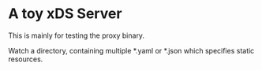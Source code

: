 # A toy xDS Server

This is mainly for testing the proxy binary.

Watch a directory, containing multiple *.yaml or *.json which specifies static resources.

